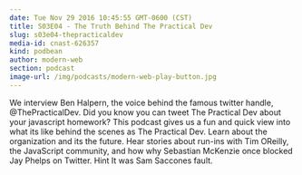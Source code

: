 ```yaml
---
date: Tue Nov 29 2016 10:45:55 GMT-0600 (CST)
title: S03E04 - The Truth Behind The Practical Dev
slug: s03e04-thepracticaldev
media-id: cnast-626357
kind: podbean
author: modern-web
section: podcast
image-url: /img/podcasts/modern-web-play-button.jpg
---
```

We interview Ben Halpern, the voice behind the famous twitter handle, @ThePracticalDev. Did you know you can tweet The Practical Dev about your javascript homework? This podcast gives us a fun and quick view into what its like behind the scenes as The Practical Dev. Learn about the organization and its the future. Hear stories about run-ins with Tim OReilly, the JavaScript community, and how why Sebastian McKenzie once blocked Jay Phelps on Twitter. Hint It was Sam Saccones fault.
